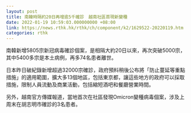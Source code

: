 ```yaml
---
layout: post
title: 南韓時隔約20日再增逾5千確診　越南社區首現新變種
date: 2022-01-19 10:59:03.000000000 +08:00
link: https://news.rthk.hk/rthk/ch/component/k2/1629522-20220119.htm
categories: rthk
---
```


南韓新增5805宗新冠病毒確診個案，是相隔大約20日以來，再次突破5000宗，其中5400多宗是本土病例，再多74名患者離世。

日本昨日破紀錄新增超過32000宗確診，政府預料稍後公布將「防止蔓延等重點措施」的適用範圍，擴大多13個地區，包括東京都，讓這些地方的政府可以採取措施，限制人員流動及商業活動，包括縮短酒吧和餐廳營業時間。

另外，越南官方傳媒報道，當地首次在社區發現Omicron變種病毒個案，涉及上周末在胡志明市確診的3名患者。
